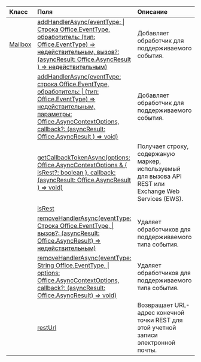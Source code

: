 | Класс | Поля | Описание |
|:---|:---|:---|
|[Mailbox](/javascript/api/outlook/outlook.mailbox)|[addHandlerAsync(eventType: \| Строка Office.EventType, обработитель: (тип: Office.EventType) => недействительным, вызов?: (asyncResult: Office.AsyncResult <void> ) => недействительным)](/javascript/api/outlook/outlook.mailbox#addhandlerasync-eventtype--handler--type-)|Добавляет обработчик для поддерживаемого события.|
||[addHandlerAsync(eventType: строка Office.EventType, обработитель: \| (тип: Office.EventType) => недействительным, параметры: Office.AsyncContextOptions, callback?: (asyncResult: Office.AsyncResult <void> ) => void)](/javascript/api/outlook/outlook.mailbox#addhandlerasync-eventtype--handler--type-)|Добавляет обработчик для поддерживаемого события.|
||[getCallbackTokenAsync(options: Office.AsyncContextOptions & { isRest?: boolean }, callback: (asyncResult: Office.AsyncResult <string> ) => void)](/javascript/api/outlook/outlook.mailbox#getcallbacktokenasync-options--isrest--callback--asyncresult-)|Получает строку, содержаную маркер, используемый для вызова API REST или Exchange Web Services (EWS).|
||[isRest](/javascript/api/outlook/outlook.mailbox#isrest)||
||[removeHandlerAsync(eventType: Строка Office.EventType, \| вызов?: (asyncResult: Office.AsyncResult) <void> => недействительным)](/javascript/api/outlook/outlook.mailbox#removehandlerasync-eventtype--callback--asyncresult-)|Удаляет обработчиков для поддерживаемого типа события.|
||[removeHandlerAsync(eventType: String Office.EventType, \| options: Office.AsyncContextOptions, callback?: (asyncResult: Office.AsyncResult) <void> => void)](/javascript/api/outlook/outlook.mailbox#removehandlerasync-eventtype--options--callback--asyncresult-)|Удаляет обработчиков для поддерживаемого типа события.|
||[restUrl](/javascript/api/outlook/outlook.mailbox#resturl)|Возвращает URL-адрес конечной точки REST для этой учетной записи электронной почты.|
